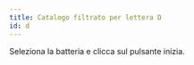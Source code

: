 ```yaml
---
title: Catalogo filtrato per lettera D
id: d
---
```

Seleziona la batteria e clicca sul pulsante inizia.